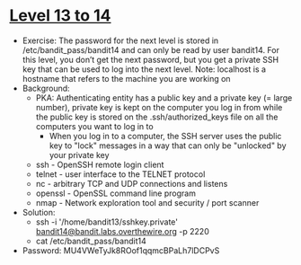 # [Level 13 to 14](https://overthewire.org/wargames/bandit/bandit14.html)

- Exercise: The password for the next level is stored in /etc/bandit_pass/bandit14 and can only be read by user bandit14. For this level, you don’t get the next password, but you get a private SSH key that can be used to log into the next level. Note: localhost is a hostname that refers to the machine you are working on
- Background:
  - PKA: Authenticating entity has a public key and a private key (= large number), private key is kept on the computer you log in from while the public key is stored on the .ssh/authorized_keys file on all the computers you want to log in to
	- When you log in to a computer, the SSH server uses the public key to "lock" messages in a way that can only be "unlocked" by your private key  
  - ssh - OpenSSH remote login client
  - telnet - user interface to the TELNET protocol
  - nc - arbitrary TCP and UDP connections and listens
  - openssl - OpenSSL command line program
  - nmap - Network exploration tool and security / port scanner
- Solution:
	- ssh -i '/home/bandit13/sshkey.private' bandit14@bandit.labs.overthewire.org -p 2220
 	- cat /etc/bandit_pass/bandit14
- Password: MU4VWeTyJk8ROof1qqmcBPaLh7lDCPvS
